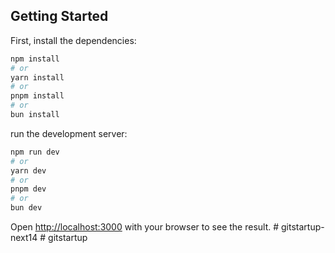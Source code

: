 ## Getting Started

First, install the dependencies:

```bash
npm install
# or
yarn install
# or
pnpm install
# or
bun install
```


run the development server:

```bash
npm run dev
# or
yarn dev
# or
pnpm dev
# or
bun dev
```

Open [http://localhost:3000](http://localhost:3000) with your browser to see the result.
#   g i t s t a r t u p - n e x t 1 4  
 # gitstartup

